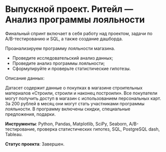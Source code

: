 # Выпускной проект. Ритейл — Анализ программы лояльности

Финальный спринт включает в себя работу над проектом, задачи по A/B-тестированию и SQL, а также создание дашборда.

Проанализируем программу лояльности магазина.

- Проведите исследовательский анализ данных;
- Проведите анализ программы лояльности;
- Сформулируйте и проверьте статистические гипотезы.

Описание данных:

Датасет содержит данные о покупках в магазине строительных материалов «Строили, строили и наконец построили». Все покупатели могут получить доступ в магазин с использованием персональных карт. За 200 рублей в месяц они могут стать участниками программы лояльности. В программу включены скидки, специальные предложения, подарки.

**Инструменты**: Python, Pandas, Matplotlib, SciPy, Seaborn, A/B-тестирование, проверка статистических гипотез, SQL, PostgreSQL
dash, Tableau.

**Статус проекта**: Завершен.
